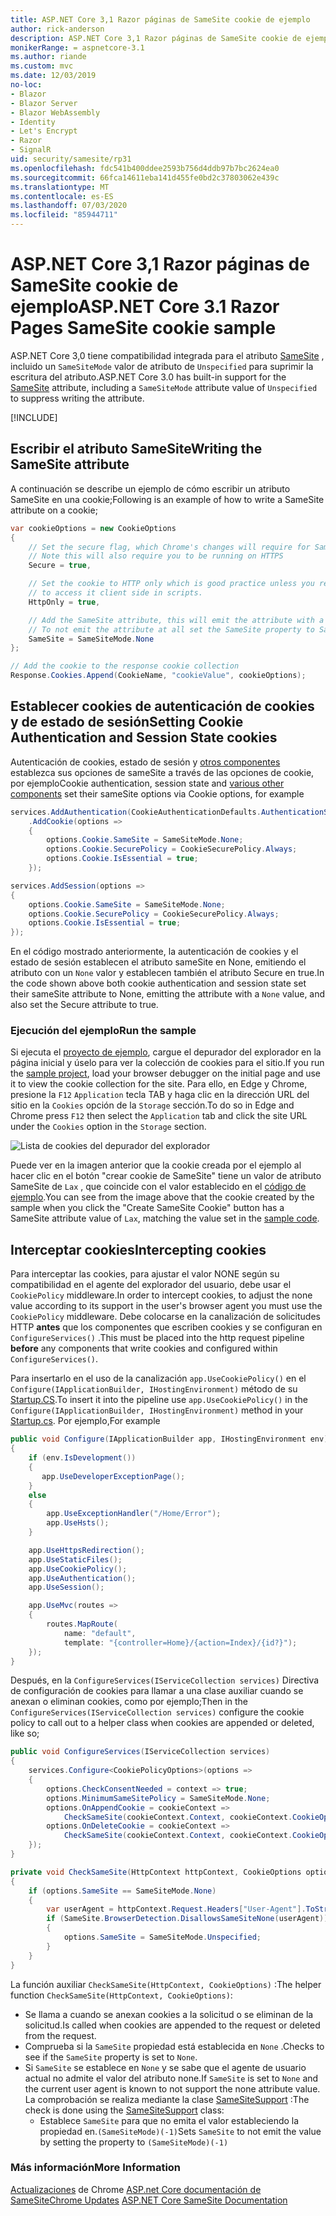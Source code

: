 ```yaml
---
title: ASP.NET Core 3,1 Razor páginas de SameSite cookie de ejemplo
author: rick-anderson
description: ASP.NET Core 3,1 Razor páginas de SameSite cookie de ejemplo
monikerRange: = aspnetcore-3.1
ms.author: riande
ms.custom: mvc
ms.date: 12/03/2019
no-loc:
- Blazor
- Blazor Server
- Blazor WebAssembly
- Identity
- Let's Encrypt
- Razor
- SignalR
uid: security/samesite/rp31
ms.openlocfilehash: fdc541b400ddee2593b756d4ddb97b7bc2624ea0
ms.sourcegitcommit: 66fca14611eba141d455fe0bd2c37803062e439c
ms.translationtype: MT
ms.contentlocale: es-ES
ms.lasthandoff: 07/03/2020
ms.locfileid: "85944711"
---
```

# <a name="aspnet-core-31-razor-pages-samesite-cookie-sample"></a><span data-ttu-id="f92bd-103">ASP.NET Core 3,1 Razor páginas de SameSite cookie de ejemplo</span><span class="sxs-lookup"><span data-stu-id="f92bd-103">ASP.NET Core 3.1 Razor Pages SameSite cookie sample</span></span>

<span data-ttu-id="f92bd-104">ASP.NET Core 3,0 tiene compatibilidad integrada para el atributo [SameSite](https://www.owasp.org/index.php/SameSite) , incluido un `SameSiteMode` valor de atributo de `Unspecified` para suprimir la escritura del atributo.</span><span class="sxs-lookup"><span data-stu-id="f92bd-104">ASP.NET Core 3.0 has built-in support for the [SameSite](https://www.owasp.org/index.php/SameSite) attribute, including a `SameSiteMode` attribute value of `Unspecified` to suppress writing the attribute.</span></span>

[!INCLUDE[](~/includes/SameSiteIdentity.md)]

## <a name="writing-the-samesite-attribute"></a><a name="sampleCode"></a><span data-ttu-id="f92bd-105">Escribir el atributo SameSite</span><span class="sxs-lookup"><span data-stu-id="f92bd-105">Writing the SameSite attribute</span></span>

<span data-ttu-id="f92bd-106">A continuación se describe un ejemplo de cómo escribir un atributo SameSite en una cookie;</span><span class="sxs-lookup"><span data-stu-id="f92bd-106">Following is an example of how to write a SameSite attribute on a cookie;</span></span>

```c#
var cookieOptions = new CookieOptions
{
    // Set the secure flag, which Chrome's changes will require for SameSite none.
    // Note this will also require you to be running on HTTPS
    Secure = true,

    // Set the cookie to HTTP only which is good practice unless you really do need
    // to access it client side in scripts.
    HttpOnly = true,

    // Add the SameSite attribute, this will emit the attribute with a value of none.
    // To not emit the attribute at all set the SameSite property to SameSiteMode.Unspecified.
    SameSite = SameSiteMode.None
};

// Add the cookie to the response cookie collection
Response.Cookies.Append(CookieName, "cookieValue", cookieOptions);
```

## <a name="setting-cookie-authentication-and-session-state-cookies"></a><span data-ttu-id="f92bd-107">Establecer cookies de autenticación de cookies y de estado de sesión</span><span class="sxs-lookup"><span data-stu-id="f92bd-107">Setting Cookie Authentication and Session State cookies</span></span>

<span data-ttu-id="f92bd-108">Autenticación de cookies, estado de sesión y [otros componentes](https://docs.microsoft.com/aspnet/core/security/samesite?view=aspnetcore-3.0) establezca sus opciones de sameSite a través de las opciones de cookie, por ejemplo</span><span class="sxs-lookup"><span data-stu-id="f92bd-108">Cookie authentication, session state and [various other components](https://docs.microsoft.com/aspnet/core/security/samesite?view=aspnetcore-3.0) set their sameSite options via Cookie options, for example</span></span>

```c#
services.AddAuthentication(CookieAuthenticationDefaults.AuthenticationScheme)
    .AddCookie(options =>
    {
        options.Cookie.SameSite = SameSiteMode.None;
        options.Cookie.SecurePolicy = CookieSecurePolicy.Always;
        options.Cookie.IsEssential = true;
    });

services.AddSession(options =>
{
    options.Cookie.SameSite = SameSiteMode.None;
    options.Cookie.SecurePolicy = CookieSecurePolicy.Always;
    options.Cookie.IsEssential = true;
});
```

<span data-ttu-id="f92bd-109">En el código mostrado anteriormente, la autenticación de cookies y el estado de sesión establecen el atributo sameSite en None, emitiendo el atributo con un `None` valor y establecen también el atributo Secure en true.</span><span class="sxs-lookup"><span data-stu-id="f92bd-109">In the code shown above both cookie authentication and session state set their sameSite attribute to None, emitting the attribute with a `None` value, and also set the Secure attribute to true.</span></span>

### <a name="run-the-sample"></a><span data-ttu-id="f92bd-110">Ejecución del ejemplo</span><span class="sxs-lookup"><span data-stu-id="f92bd-110">Run the sample</span></span>

<span data-ttu-id="f92bd-111">Si ejecuta el [proyecto de ejemplo](https://github.com/blowdart/AspNetSameSiteSamples/tree/master/AspNetCore31RazorPages), cargue el depurador del explorador en la página inicial y úselo para ver la colección de cookies para el sitio.</span><span class="sxs-lookup"><span data-stu-id="f92bd-111">If you run the [sample project](https://github.com/blowdart/AspNetSameSiteSamples/tree/master/AspNetCore31RazorPages), load your browser debugger on the initial page and use it to view the cookie collection for the site.</span></span> <span data-ttu-id="f92bd-112">Para ello, en Edge y Chrome, presione la `F12` `Application` tecla TAB y haga clic en la dirección URL del sitio en la `Cookies` opción de la `Storage` sección.</span><span class="sxs-lookup"><span data-stu-id="f92bd-112">To do so in Edge and Chrome press `F12` then select the `Application` tab and click the site URL under the `Cookies` option in the `Storage` section.</span></span>

![Lista de cookies del depurador del explorador](BrowserDebugger.png)

<span data-ttu-id="f92bd-114">Puede ver en la imagen anterior que la cookie creada por el ejemplo al hacer clic en el botón "crear cookie de SameSite" tiene un valor de atributo SameSite de `Lax` , que coincide con el valor establecido en el [código de ejemplo](#sampleCode).</span><span class="sxs-lookup"><span data-stu-id="f92bd-114">You can see from the image above that the cookie created by the sample when you click the "Create SameSite Cookie" button has a SameSite attribute value of `Lax`, matching the value set in the [sample code](#sampleCode).</span></span>

## <a name="intercepting-cookies"></a><a name="interception"></a><span data-ttu-id="f92bd-115">Interceptar cookies</span><span class="sxs-lookup"><span data-stu-id="f92bd-115">Intercepting cookies</span></span>

<span data-ttu-id="f92bd-116">Para interceptar las cookies, para ajustar el valor NONE según su compatibilidad en el agente del explorador del usuario, debe usar el `CookiePolicy` middleware.</span><span class="sxs-lookup"><span data-stu-id="f92bd-116">In order to intercept cookies, to adjust the none value according to its support in the user's browser agent you must use the `CookiePolicy` middleware.</span></span> <span data-ttu-id="f92bd-117">Debe colocarse en la canalización de solicitudes HTTP **antes** que los componentes que escriben cookies y se configuran en `ConfigureServices()` .</span><span class="sxs-lookup"><span data-stu-id="f92bd-117">This must be placed into the http request pipeline **before** any components that write cookies and configured within `ConfigureServices()`.</span></span>

<span data-ttu-id="f92bd-118">Para insertarlo en el uso de la canalización `app.UseCookiePolicy()` en el `Configure(IApplicationBuilder, IHostingEnvironment)` método de su [Startup.CS](https://github.com/blowdart/AspNetSameSiteSamples/blob/master/AspNetCore21MVC/Startup.cs).</span><span class="sxs-lookup"><span data-stu-id="f92bd-118">To insert it into the pipeline use `app.UseCookiePolicy()` in the `Configure(IApplicationBuilder, IHostingEnvironment)` method in your [Startup.cs](https://github.com/blowdart/AspNetSameSiteSamples/blob/master/AspNetCore21MVC/Startup.cs).</span></span> <span data-ttu-id="f92bd-119">Por ejemplo,</span><span class="sxs-lookup"><span data-stu-id="f92bd-119">For example</span></span>

```c#
public void Configure(IApplicationBuilder app, IHostingEnvironment env)
{
    if (env.IsDevelopment())
    {
       app.UseDeveloperExceptionPage();
    }
    else
    {
        app.UseExceptionHandler("/Home/Error");
        app.UseHsts();
    }

    app.UseHttpsRedirection();
    app.UseStaticFiles();
    app.UseCookiePolicy();
    app.UseAuthentication();
    app.UseSession();

    app.UseMvc(routes =>
    {
        routes.MapRoute(
            name: "default",
            template: "{controller=Home}/{action=Index}/{id?}");
    });
}
```

<span data-ttu-id="f92bd-120">Después, en la `ConfigureServices(IServiceCollection services)` Directiva de configuración de cookies para llamar a una clase auxiliar cuando se anexan o eliminan cookies, como por ejemplo;</span><span class="sxs-lookup"><span data-stu-id="f92bd-120">Then in the `ConfigureServices(IServiceCollection services)` configure the cookie policy to call out to a helper class when cookies are appended or deleted, like so;</span></span>

```c#
public void ConfigureServices(IServiceCollection services)
{
    services.Configure<CookiePolicyOptions>(options =>
    {
        options.CheckConsentNeeded = context => true;
        options.MinimumSameSitePolicy = SameSiteMode.None;
        options.OnAppendCookie = cookieContext =>
            CheckSameSite(cookieContext.Context, cookieContext.CookieOptions);
        options.OnDeleteCookie = cookieContext =>
            CheckSameSite(cookieContext.Context, cookieContext.CookieOptions);
    });
}

private void CheckSameSite(HttpContext httpContext, CookieOptions options)
{
    if (options.SameSite == SameSiteMode.None)
    {
        var userAgent = httpContext.Request.Headers["User-Agent"].ToString();
        if (SameSite.BrowserDetection.DisallowsSameSiteNone(userAgent))
        {
            options.SameSite = SameSiteMode.Unspecified;
        }
    }
}
```

<span data-ttu-id="f92bd-121">La función auxiliar `CheckSameSite(HttpContext, CookieOptions)` :</span><span class="sxs-lookup"><span data-stu-id="f92bd-121">The helper function `CheckSameSite(HttpContext, CookieOptions)`:</span></span>

* <span data-ttu-id="f92bd-122">Se llama a cuando se anexan cookies a la solicitud o se eliminan de la solicitud.</span><span class="sxs-lookup"><span data-stu-id="f92bd-122">Is called when cookies are appended to the request or deleted from the request.</span></span>
* <span data-ttu-id="f92bd-123">Comprueba si la `SameSite` propiedad está establecida en `None` .</span><span class="sxs-lookup"><span data-stu-id="f92bd-123">Checks to see if the `SameSite` property is set to `None`.</span></span>
* <span data-ttu-id="f92bd-124">Si `SameSite` se establece en `None` y se sabe que el agente de usuario actual no admite el valor del atributo none.</span><span class="sxs-lookup"><span data-stu-id="f92bd-124">If `SameSite` is set to `None` and the current user agent is known to not support the none attribute value.</span></span> <span data-ttu-id="f92bd-125">La comprobación se realiza mediante la clase [SameSiteSupport](https://github.com/dotnet/AspNetCore.Docs/tree/master/aspnetcore/security/samesite/sample/snippets/SameSiteSupport.cs) :</span><span class="sxs-lookup"><span data-stu-id="f92bd-125">The check is done using the [SameSiteSupport](https://github.com/dotnet/AspNetCore.Docs/tree/master/aspnetcore/security/samesite/sample/snippets/SameSiteSupport.cs) class:</span></span>
  * <span data-ttu-id="f92bd-126">Establece `SameSite` para que no emita el valor estableciendo la propiedad en.`(SameSiteMode)(-1)`</span><span class="sxs-lookup"><span data-stu-id="f92bd-126">Sets `SameSite` to not emit the value by setting the property to `(SameSiteMode)(-1)`</span></span>

### <a name="more-information"></a><span data-ttu-id="f92bd-127">Más información</span><span class="sxs-lookup"><span data-stu-id="f92bd-127">More Information</span></span>
 
<span data-ttu-id="f92bd-128">[Actualizaciones](https://www.chromium.org/updates/same-site) 
 de Chrome [ASP.net Core documentación de SameSite](xref:security/samesite)</span><span class="sxs-lookup"><span data-stu-id="f92bd-128">[Chrome Updates](https://www.chromium.org/updates/same-site)
[ASP.NET Core SameSite Documentation](xref:security/samesite)</span></span>